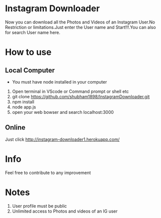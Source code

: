 # Instagram Downloader
Now you can download all the Photos and Videos of an Instagram User.No Restriction or limitations.Just enter the User name and Start!!!.You can also for search User name here.
# How to use
## Local Computer
+ You must have node installed in your computer
1. Open terminal in VScode or Command prompt or shell etc
2. git clone https://github.com/shubham1898/InstagramDownloader.git
3. npm install
4. node app.js
5. open your web bowser and search localhost:3000

## Online
  Just click http://instagram-downloader1.herokuapp.com/


# Info
Feel free to contribute to any improvement

# Notes
1. User profile must be public
2. Unlimited access to Photos and videos of an IG user
